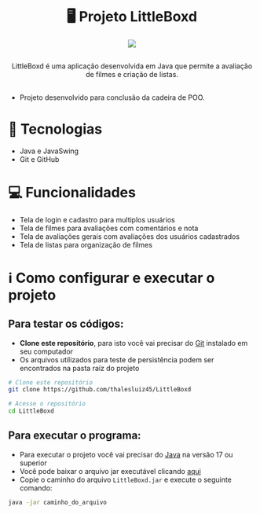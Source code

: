 <h1 align="center">
 🖥️ Projeto LittleBoxd
</h1>
<p align="center">
 <img src="https://i.imgur.com/uDvdhIH.png" />
</p>

##
<p align="center">LittleBoxd é uma aplicação desenvolvida em Java que permite a avaliação de filmes e criação de listas.</p>

##

- Projeto desenvolvido para conclusão da cadeira de POO.

# 🚀 Tecnologias
- Java e JavaSwing
- Git e GitHub

# 💻 Funcionalidades
- Tela de login e cadastro para multiplos usuários
- Tela de filmes para avaliações com comentários e nota
- Tela de avaliações gerais com avaliações dos usuários cadastrados
- Tela de listas para organização de filmes

# ℹ Como configurar e executar o projeto
## Para testar os códigos:
- __Clone este repositório__, para isto você vai precisar do [Git](https://git-scm.com) instalado em seu computador
- Os arquivos utilizados para teste de persistência podem ser encontrados na pasta raíz do projeto
```bash
# Clone este repositório
git clone https://github.com/thalesluiz45/LittleBoxd

# Acesse o repositório
cd LittleBoxd
```
## Para executar o programa:
- Para executar o projeto você vai precisar do [Java](https://www.java.com/pt-BR/download/) na versão 17 ou superior
- Você pode baixar o arquivo jar executável clicando [aqui](https://drive.google.com/uc?export=download&id=1BFFaW-fQoephQt7HGgLPqKWTA2e7gV3q)
- Copie o caminho do arquivo `LittleBoxd.jar` e execute o seguinte comando:
```bash
java -jar caminho_do_arquivo
```
